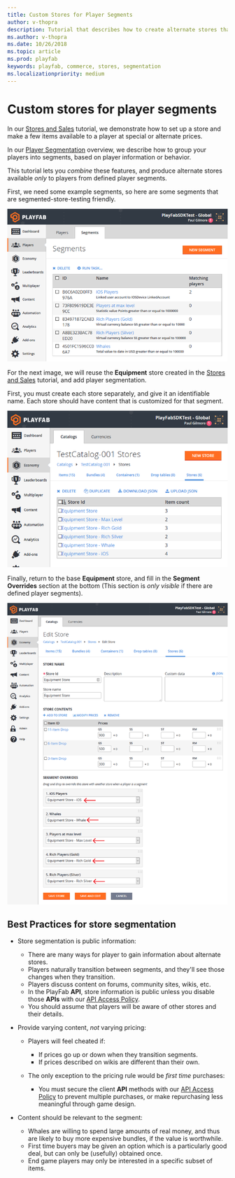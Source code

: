 ```yaml
---
title: Custom Stores for Player Segments
author: v-thopra
description: Tutorial that describes how to create alternate stores that are available only to players from defined Player Segments.
ms.author: v-thopra
ms.date: 10/26/2018
ms.topic: article
ms.prod: playfab
keywords: playfab, commerce, stores, segmentation
ms.localizationpriority: medium
---
```


# Custom stores for player segments

In our [Stores and Sales](stores-and-sales.md) tutorial, we demonstrate how to set up a store and make a few items available to a player at special or alternate prices.

In our [Player Segmentation](../../analytics/segmentation/index.md) overview, we describe how to group your players into segments, based on player information or behavior.

This tutorial lets you *combine* these features, and produce alternate stores available *only* to players from defined player segments.

First, we need some example segments, so here are some segments that are segmented-store-testing friendly.

![Game Manager - Players - Segments - Example Segments](media/tutorials/game-manager-players-segments-example-segments.png)  

For the next image, we will reuse the **Equipment** store created in the [Stores and Sales](stores-and-sales.md) tutorial, and add player segmentation.

First, you must create each store separately, and give it an identifiable name. Each store should have content that is customized for that segment.

![Game Manager - Economy - Catalogs - Stores](media/tutorials/game-manager-economy-catalogs-stores.png)  

Finally, return to the base **Equipment** store, and fill in the **Segment Overrides** section at the bottom (This section is *only visible* if there are defined player segments).

![Game Manager - Edit Store - Segment Overrides](media/tutorials/game-manager-edit-store-segment-overrides.png)  

## Best Practices for store segmentation

- Store segmentation is public information:
  - There are many ways for player to gain information about alternate stores.
  - Players naturally transition between segments, and they'll see those changes when they transition.
  - Players discuss content on forums, community sites, wikis, etc.
  - In the PlayFab **API**, store information is public unless you disable those **APIs** with our [API Access Policy](../../config/gamemanager/api-access-policy.md).
  - You should assume that players will be aware of other stores and their details.

- Provide varying content, *not* varying pricing:
  - Players will feel cheated if:
    - If prices go up or down when they transition segments.
    - If prices described on wikis are different than their own.

  - The only exception to the pricing rule would be *first time* purchases:
    - You must secure the client **API** methods with our [API Access Policy](../../config/gamemanager/api-access-policy.md) to prevent multiple purchases, or make repurchasing less meaningful through game design.

- Content should be relevant to the segment:
  - Whales are willing to spend large amounts of real money, and thus are likely to buy more expensive bundles, if the value is worthwhile.
  - First time buyers may be given an option which is a particularly good deal, but can only be (usefully) obtained once.
  - End game players may only be interested in a specific subset of items.
